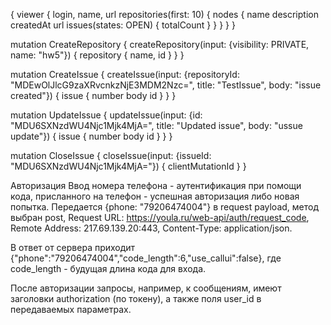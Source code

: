 {
  viewer {
    login,
    name, 
    url
    repositories(first: 10) {
      nodes {
        name
        description
        createdAt
        url
        issues(states: OPEN) {
          totalCount
        }
      }
    }
  }
}



mutation CreateRepository {
  createRepository(input: {visibility: PRIVATE, name: "hw5"}) {
    repository {
      name, id
    }
  }
}


mutation CreateIssue {
  createIssue(input: {repositoryId: "MDEwOlJlcG9zaXRvcnkzNjE3MDM2Nzc=", title: "TestIssue", body: "issue created"}) {
    issue {
      number
      body
      id
    }
  }
}


mutation UpdateIssue {
  updateIssue(input: {id: "MDU6SXNzdWU4Njc1Mjk4MjA=", title: "Updated issue", body: "ussue update"}) {
    issue {
      number
      body
      id
    }
  }
}


mutation CloseIssue {
  closeIssue(input: {issueId: "MDU6SXNzdWU4Njc1Mjk4MjA="}) {
    clientMutationId
  }
}


Авторизация
Ввод номера телефона - аутентификация при помощи кода, присланного на телефон - успешная авторизация либо новая попытка.
Передается {phone: "79206474004"} в request payload, метод выбран post, Request URL: https://youla.ru/web-api/auth/request_code, Remote Address: 217.69.139.20:443, Content-Type: application/json. 


В ответ от сервера приходит {"phone":"79206474004","code_length":6,"use_callui":false}, где code_length - будущая длина кода для входа. 


После авторизации запросы, например, к сообщениям, имеют заголовки authorization (по токену), а также поля user_id в передаваемых параметрах.